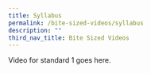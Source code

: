 ```yaml
---
title: Syllabus
permalink: /bite-sized-videos/syllabus
description: ""
third_nav_title: Bite Sized Videos
---
```



Video for standard 1 goes here.